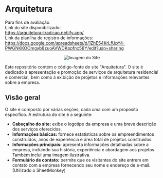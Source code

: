# Arquitetura

Para fins de avaliação:<br>
Link do site disponibilizado:<br>
https://arquitetura-tradicao.netlify.app/ <br>
Link da planilha de registro de informações: <br>
https://docs.google.com/spreadsheets/d/1ZhE54KrLfUpY4-PWGNKKOOmgyb8zuoAVWDKppfnc58Y/edit?usp=sharing <br>

<p align="center">
  <img src="https://github.com/rodrigo-falcao/Arquitetura-projeto/assets/125101340/f423ceff-659d-4e75-b51a-f300dfa93399" alt="Imagem do Site">
</p>

Este repositório contém o código-fonte do site "Arquitetura". O site é dedicado à apresentação e promoção de serviços de arquitetura residencial e comercial, bem como à exibição de projetos e informações relevantes sobre a empresa.

## Visão geral

O site é composto por várias seções, cada uma com um propósito específico. A estrutura do site é a seguinte:

- **Cabeçalho do site:** exibe o logotipo da empresa e uma breve descrição dos serviços oferecidos.
- **Informações básicas:** fornece estatísticas sobre os empreendimentos construídos, anos de experiência e área total de projetos construídos.
- **Informações principais:** apresenta informações detalhadas sobre a empresa, incluindo sua história, experiência e abordagem aos projetos. Também inclui uma imagem ilustrativa.
- **Formulário de contato:** permite que os visitantes do site entrem em contato com a empresa fornecendo seu nome e endereço de e-mail. (Utilizado o SheetMonkey)
